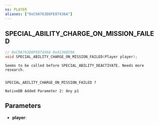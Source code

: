 ```yaml
---
ns: PLAYER
aliases: ["0xC9A763D8FE87436A"]
---
```

## SPECIAL_ABILITY_CHARGE_ON_MISSION_FAILED

```c
// 0xC9A763D8FE87436A 0x4136829A
void SPECIAL_ABILITY_CHARGE_ON_MISSION_FAILED(Player player);
```

```
Seems to be called before SPECIAL_ABILITY_DEACTIVATE. Needs more research.


SPECIAL_ABILITY_CHARGE_ON_MISSION_FAILED ?
```

```
NativeDB Added Parameter 2: Any p1
```

## Parameters
* **player**: 

